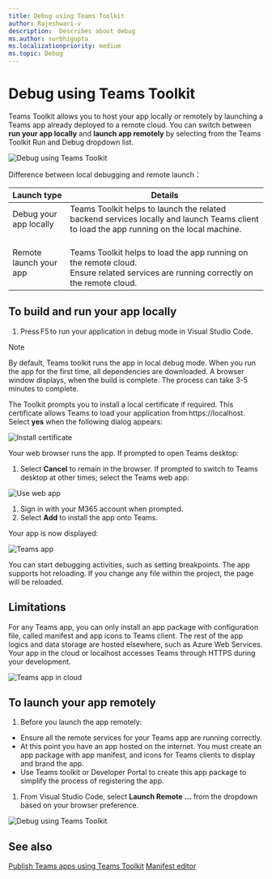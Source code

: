 ```yaml
---
title: Debug using Teams Toolkit
author: Rajeshwari-v
description:  Describes about debug
ms.author: surbhigupta
ms.localizationpriority: medium
ms.topic: Debug
---
```


# Debug using Teams Toolkit  

Teams Toolkit allows you to host your app locally or remotely by launching a Teams app already deployed to a remote cloud. You can switch between **run your app locally** and **launch app remotely** by selecting from the Teams Toolkit Run and Debug dropdown list.

 ![Debug using Teams Toolkit](~/assets/images/teams-toolkit-v2/debug-using-teams-toolkit.png)

Difference between local debugging and remote launch：

|Launch type | Details|
|-----------|----------|
|Debug your app locally | Teams Toolkit helps to launch the related backend services locally and launch Teams client to load the app running on the local machine. |
|Remote launch your app | <br> Teams Toolkit helps to load the app running on the remote cloud. <br>Ensure related services are running correctly on the remote cloud.</br>|

## To build and run your app locally

1. Press F5 to run your application in debug mode in Visual Studio Code.

> [!NOTE]
> By default, Teams toolkit runs the app in local debug mode.
> When you run the app for the first time, all dependencies are downloaded. A browser window displays, when the build is complete. The process can take 3-5 minutes to complete.

The Toolkit prompts you to install a local certificate if required. This certificate allows Teams to load your application from https://localhost. Select **yes** when the following dialog appears:

 ![Install certificate](~/assets/images/teams-toolkit-v2/install-certificate.png)

Your web browser runs the app. If prompted to open Teams desktop:

1. Select **Cancel** to remain in the browser. If prompted to switch to Teams desktop at other times; select the Teams web app:

 ![Use web app](~/assets/images/teams-toolkit-v2/use-web-app.png)

1. Sign in with your M365 account when prompted.
1. Select **Add** to install the app onto Teams.

Your app is now displayed:

 ![Teams app](~/assets/images/teams-toolkit-v2/app-created.png)

You can start debugging activities, such as setting breakpoints. The app supports hot reloading. If you change any file within the project, the page will be reloaded.

## Limitations

For any Teams app, you can only install an app package with configuration file, called manifest and app icons to Teams client. The rest of the app logics and data storage are hosted elsewhere, such as Azure Web Services. Your app in the cloud or localhost accesses Teams through HTTPS during your development.

 ![Teams app in cloud](~/assets/images/teams-toolkit-v2/app-hosting-in-cloud.png)

## To launch your app remotely

1. Before you launch the app remotely:

* Ensure all the remote services for your Teams app are running correctly.
* At this point you have an app hosted on the internet. You must create an app package with app manifest, and icons for Teams clients to display and brand the app.
* Use Teams toolkit or Developer Portal to create this app package to simplify the process of registering the app.

1. From Visual Studio Code, select **Launch Remote …** from the dropdown based on your browser preference.

 ![Debug using Teams Toolkit](~/assets/images/teams-toolkit-v2/debug-using-teams-toolkit.png)

## See also

[Publish Teams apps using Teams Toolkit](publish-teams-app-using-teams-toolkit.md)
[Manifest editor](manifest-editor.md)

